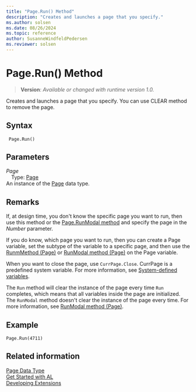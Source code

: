 ```yaml
---
title: "Page.Run() Method"
description: "Creates and launches a page that you specify."
ms.author: solsen
ms.date: 08/26/2024
ms.topic: reference
author: SusanneWindfeldPedersen
ms.reviewer: solsen
---
```

[//]: # (START>DO_NOT_EDIT)
[//]: # (IMPORTANT:Do not edit any of the content between here and the END>DO_NOT_EDIT.)
[//]: # (Any modifications should be made in the .xml files in the ModernDev repo.)
# Page.Run() Method
> **Version**: _Available or changed with runtime version 1.0._

Creates and launches a page that you specify. You can use CLEAR method to remove the page.


## Syntax
```AL
 Page.Run()
```
## Parameters
*Page*  
&emsp;Type: [Page](page-data-type.md)  
An instance of the [Page](page-data-type.md) data type.  


[//]: # (IMPORTANT: END>DO_NOT_EDIT)

## Remarks

If, at design time, you don't know the specific page you want to run, then use this method or the [Page.RunModal method](page-runmodal--method.md) and specify the page in the *Number* parameter.  

If you do know, which page you want to run, then you can create a Page variable, set the subtype of the variable to a specific page, and then use the [RunmMethod \(Page\)](page-run--method.md) or [RunModal method \(Page\)](page-runmodal--method.md) on the Page variable.  

When you want to close the page, use `CurrPage.Close`. CurrPage is a predefined system variable. For more information, see [System-defined variables](../../devenv-system-defined-variables.md).  

The `Run` method will clear the instance of the page every time `Run` completes, which means that all variables inside the page are initialized. The `RunModal` method doesn't clear the instance of the page every time. For more information, see [RunModal method \(Page\)](page-runmodal--method.md).

## Example  

```al
Page.Run(4711)
```  
  
## Related information
[Page Data Type](page-data-type.md)  
[Get Started with AL](../../devenv-get-started.md)  
[Developing Extensions](../../devenv-dev-overview.md)